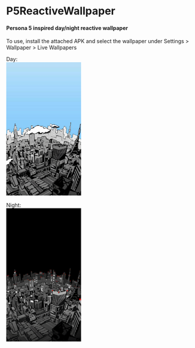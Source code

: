 # P5ReactiveWallpaper
#### Persona 5 inspired day/night reactive wallpaper
To use, install the attached APK and select the wallpaper under Settings > Wallpaper > Live Wallpapers

Day:<br>
<img src="https://raw.githubusercontent.com/OpenSauce04/P5ReactiveWallpaper/master/data/day.png" alt="drawing" width="200"/>

Night:<br>
<img src="https://raw.githubusercontent.com/OpenSauce04/P5ReactiveWallpaper/master/data/night.png" alt="drawing" width="200"/>
